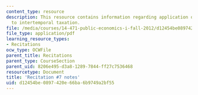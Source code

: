 ```yaml
---
content_type: resource
description: This resource contains information regarding application of linear taxation
  to intertemporal taxation.
file: /media/courses/14-471-public-economics-i-fall-2012/d12454be0897420e66ba6b9749a2bf55_MIT14_471F12_recnotes7.pdf
file_type: application/pdf
learning_resource_types:
- Recitations
ocw_type: OCWFile
parent_title: Recitations
parent_type: CourseSection
parent_uid: 8206e495-d3a8-1289-7844-ff27c7536468
resourcetype: Document
title: 'Recitation #7 notes'
uid: d12454be-0897-420e-66ba-6b9749a2bf55
---
```

